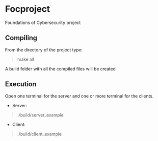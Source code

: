 # Focproject
Foundations of Cybersecurity project

## Compiling

From the directory of the project type:

> make all

A build folder with all the compiled files will be created

## Execution

Open one terminal for the server and one or more terminal for the clients.

* Server:

> ./build/server_example

* Client:

> ./build/client_example
